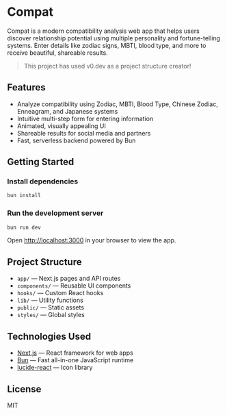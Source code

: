 
# Compat

Compat is a modern compatibility analysis web app that helps users discover relationship potential using multiple personality and fortune-telling systems. Enter details like zodiac signs, MBTI, blood type, and more to receive beautiful, shareable results.

> This project has used v0.dev as a project structure creator!

## Features

- Analyze compatibility using Zodiac, MBTI, Blood Type, Chinese Zodiac, Enneagram, and Japanese systems
- Intuitive multi-step form for entering information
- Animated, visually appealing UI
- Shareable results for social media and partners
- Fast, serverless backend powered by Bun

## Getting Started

### Install dependencies

```bash
bun install
```

### Run the development server

```bash
bun run dev
```

Open [http://localhost:3000](http://localhost:3000) in your browser to view the app.

## Project Structure

- `app/` — Next.js pages and API routes
- `components/` — Reusable UI components
- `hooks/` — Custom React hooks
- `lib/` — Utility functions
- `public/` — Static assets
- `styles/` — Global styles

## Technologies Used

- [Next.js](https://nextjs.org/) — React framework for web apps
- [Bun](https://bun.com) — Fast all-in-one JavaScript runtime
- [lucide-react](https://lucide.dev/) — Icon library

## License

MIT
